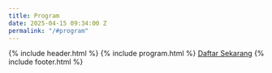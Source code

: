 ```yaml
---
title: Program
date: 2025-04-15 09:34:00 Z
permalink: "/#program"
---
```


{% include header.html %}
{% include program.html %}
<a href="registrasi.html" class="btn">Daftar Sekarang</a>
{% include footer.html %}